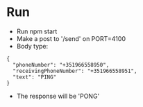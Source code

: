 # Run
 - Run npm start
 - Make a post to '/send' on PORT=4100
 - Body type:
  ```
  {
    "phoneNumber": "+351966558950",
    "receivingPhoneNumber": "+351966558951",
    "text": "PING"
  }
  ```
 - The response will be 'PONG'